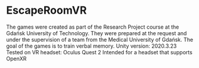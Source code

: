 # EscapeRoomVR
The games were created as part of the Research Project course at the Gdańsk University of Technology. They were prepared at the request and under the supervision of a team from the Medical University of Gdańsk. The goal of the games is to train verbal memory.
Unity version: 2020.3.23
Tested on VR headset: Oculus Quest 2
Intended for a headset that supports OpenXR
